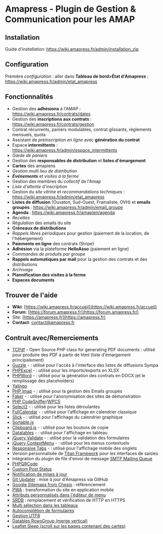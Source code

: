 # Amapress - Plugin de Gestion & Communication pour les AMAP

## Installation
Guide d'*installation*: https://wiki.amapress.fr/admin/installation_zip

## Configuration
Première *configuration* : aller dans **Tableau de bord>État d'Amapress** : https://wiki.amapress.fr/admin/etat_amapress

## Fonctionnalités
- Gestion des **adhésions** à l'AMAP : https://wiki.amapress.fr/contrats/dates
- Gestion des **inscriptions aux contrats** : https://wiki.amapress.fr/contrats/gestion
- Contrat récurrents, paniers modulables, contrat glissants, règlements mensuels, quota
- Assistant de *préinscription en ligne* avec **génération du contrat**
- Espace **intermittents** : https://wiki.amapress.fr/admin/espace_intermittents
- *Garde de paniers*
- Gestion des **responsables de distribution** et **listes d'émargement**
- **Cartes** des amapiens
- *Gestion multi lieu de distribution*
- ***Événements*** et *visites à la ferme*
- Gestion des membres du *collectif* de l'Amap
- *Liste d'attente* d'inscription
- Gestion du *site vitrine* et *recommandations techniques* : https://wiki.amapress.fr/admin/etat_amapress
- **Listes de diffusion** (Ouvaton, Sud-Ouest, Framaliste, OVH) et **emails groupés** : https://wiki.amapress.fr/admin/email_groupe
- **Agenda** : https://wiki.amapress.fr/amapien/agenda
- *Recettes*
- *Régulation* des emails du site
- **Créneaux de distributions**
- *Rappels libres périodiques* pour gestion (paiement de la location, de l'hébergement)
- **Paiements en ligne** des contrats (Stripe)
- **Adhésion** via la plateforme **HelloAsso** (paiement en ligne)
- *Commandes de produits par groupe*
- **Rappels automatiques par mail** pour la gestion des contrats et des distributions
- *Archivage*
- **Plannification des visites à la ferme**
- **Espaces documents**

## Trouver de l'aide

* **Wiki**: [https://wiki.amapress.fr/accueil](https://wiki.amapress.fr/accueil)
* **Forum**: [https://forum.amapress.fr](https://forum.amapress.fr/)
* Site: [https://amapress.fr](https://amapress.fr)
* **Contact**: [contact@amapress.fr](mailto:contact@amapress.fr)

## Contruit avec/Remerciements
* [TCPdf](https://tcpdf.org/) - Open Source PHP class for generating PDF documents : utilisé pour produire des PDF à partir de html (liste d'émargement principalement)
* [Guzzle](https://github.com/guzzle/guzzle) -  : utilisé pour l'accès à l'interface des listes de diffusions Sympa
* [PHPExcel](https://github.com/PHPOffice/PHPExcel) -  : utilisé pour les imports/exports en XLSX
* [PHPWord](https://github.com/PHPOffice/PHPWord) -  : utilisé pour la génération des contrats en DOCX (et le remplissage des placeholders)
* [Yalinqo](https://github.com/Athari/YaLinqo)
* [PHP Imap](https://github.com/barbushin/php-imap) -  : utilisé pour la gestion des Emails groupés
* [Faker](https://github.com/fzaninotto/Faker) -  : utilisé pour l'anonymisation des sites de démonstration
* [PHP CodeSniffer](https://github.com/squizlabs/PHP_CodeSniffer)/[WPCS]()
* [Select2](https://github.com/select2/select2) - : utilisé pour les listes déroulantes
* [FullCalendar](https://github.com/fullcalendar/fullcalendar) - : utilisé pour l'affichage en calendrier classique
* [Slick](https://github.com/kenwheeler/slick) - : utilisé pour l'affichage du calendrier graphique
* [Sortable.js](https://github.com/SortableJS/Sortable)
* [Clipboard.js](https://github.com/zenorocha/clipboard.js/) - : utilisé pour les boutons de copie
* [Datatables](https://github.com/DataTables/DataTables) - : utilisé pour l'affichage en tableau
* [jQuery Validate](https://github.com/jquery-validation/jquery-validation) - : utilisé pour la validation des formulaires
* [jQuery ContextMenu](https://github.com/swisnl/jQuery-contextMenu) - : utilisé pour les menus contextuels
* [Responsive Tabs](https://github.com/jellekralt/Responsive-Tabs) - : utilisé pour l'affichage mobile des onglets
* Version personnalisée de [Titan Framework](https://github.com/gambitph/Titan-Framework) pour les interfaces de saisies
* Intégration du plugin de file d'envoi de message [SMTP Mailing Queue](https://github.com/Birmania/smtp-mailing-queue)
* [PHPQRCode](https://sourceforge.net/projects/phpqrcode/)
* [Custom Post Status](https://gist.github.com/rands0n/6174c471f2d1e24eefdc)
* [Notification de mises à jour](https://github.com/l3rady/wp-updates-notifier)
* [Git Updater](https://github.com/afragen/git-updater) : mise à jour d'Amapress via GitHub
* [Google Sitemaps from Chesio](https://github.com/chesio/google-sitemap-generator) : référencement
* [PWA](https://github.com/GoogleChromeLabs/pwa-wp) : transformation du site en application mobile
* [Attributs personnalisés dans l'éditeur de menu](https://github.com/ineagu/wp-menu-item-custom-fields)
* [SRDB](https://github.com/interconnectit/Search-Replace-DB) : remplacement et vérification de HTTP en HTTPS
* [Multi sélection dans les tableaux](https://github.com/gyrocode/jquery-datatables-checkboxes)
* [Autocomplétion de formulaires](https://github.com/tbosch/autofill-event)
* [Gestion UTF8](https://github.com/neitanod/forceutf8)
* [Datables RowsGroup (merge vertical)](https://github.com/ashl1/datatables-rowsgroup)
* [Leaflet Sleep (scroll sur les pages contenant des cartes)](https://github.com/CliffCloud/Leaflet.Sleep)
